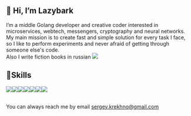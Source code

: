 ## 👋 Hi, I’m Lazybark<br>
I’m a middle Golang developer and creative coder interested in microservices, webtech, messengers, cryptography and neural networks.<br>
My main mission is to create fast and simple solution for every task I face, so I like to perform experiments and never afraid of getting through someone else's code.<br>
Also I write fiction books in russian <a href="https://sergey-krekhno.ru/books/cydonian_girl/">![](https://img.shields.io/badge/website-link?style=social&logo=Google%20Chrome)</a>
## 📝Skills<br>
![](https://img.shields.io/badge/Golang-00ADD8?style=for-the-badge&logo=Go&logoColor=white)![](https://img.shields.io/badge/php-777BB4?style=for-the-badge&logo=PHP&logoColor=white)![](https://img.shields.io/badge/React-61DAFB?style=for-the-badge&logo=React&logoColor=white)![](https://img.shields.io/badge/MySQL-4479A1?style=for-the-badge&logo=MySQL&logoColor=white)![](https://img.shields.io/badge/PostgreSQL-4169E1?style=for-the-badge&logo=PostgreSQL&logoColor=white)![](https://img.shields.io/badge/Python-3776AB?style=for-the-badge&logo=Python&logoColor=white)![](https://img.shields.io/badge/CSS-1572B6?style=for-the-badge&logo=CSS3&logoColor=white)<br>
<!---, Docker, Apace, Nginx, Github actions, npm, postman, photoshop, Jira, confluence, linux/unix, c#--->

<br>
You can always reach me by email <a href="mailto:sergey.krekhno@gmail.com">sergey.krekhno@gmail.com</a>

<!---
lazybark/lazybark is a ✨ special ✨ repository because its `README.md` (this file) appears on your GitHub profile.
You can click the Preview link to take a look at your changes.
--->
